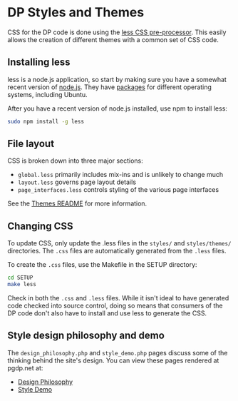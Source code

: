 # DP Styles and Themes

CSS for the DP code is done using the [less CSS pre-processor](http://lesscss.org/).
This easily allows the creation of different themes with a common set of CSS
code.

## Installing less
less is a node.js application, so start by making sure you have a somewhat
recent version of [node.js](https://nodejs.org). They have
[packages](https://nodejs.org/en/download/package-manager) for different
operating systems, including Ubuntu.

After you have a recent version of node.js installed, use npm to install less:
```bash
sudo npm install -g less
```

## File layout
CSS is broken down into three major sections:
* `global.less` primarily includes mix-ins and is unlikely to change much
* `layout.less` governs page layout details
* `page_interfaces.less` controls styling of the various page interfaces

See the [Themes README](themes/README.md) for more information.

## Changing CSS
To update CSS, only update the .less files in the `styles/` and `styles/themes/`
directories. The `.css` files are automatically generated from the `.less` files.

To create the `.css` files, use the Makefile in the SETUP directory:
```bash
cd SETUP
make less
```

Check in both the `.css` and `.less` files. While it isn't ideal to have generated
code checked into source control, doing so means that consumers of the DP code
don't also have to install and use less to generate the CSS.

## Style design philosophy and demo
The `design_philosophy.php` and `style_demo.php` pages discuss some of the
thinking behind the site's design. You can view these pages rendered at pgdp.net
at:

* [Design Philosophy](https://www.pgdp.net/c/styles/design_philosophy.php)
* [Style Demo](https://www.pgdp.net/c/styles/style_demo.php)


